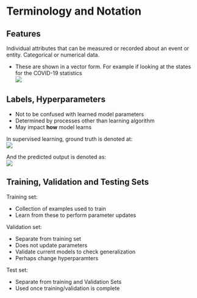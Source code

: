 # Terminology and Notation

## Features
 Individual attributes that can be measured or recorded about an event or entity. Categorical or numerical data.
- These are shown in a vector form. For example if looking at the states for the COVID-19 statistics
<br><img src="https://latex.codecogs.com/gif.latex?x=\begin{bmatrix}confirmed\ cases\\tests\ conducted\\deaths\\recoveries\end{bmatrix}" /> <br>


## Labels, Hyperparameters
- Not to be confused with learned model parameters
- Determined by processes other than learning algorithm
- May impact **how** model learns

In supervised learning, ground truth is denoted at:
<br><img src="https://latex.codecogs.com/gif.latex?y=\begin{bmatrix}y_1\\y_2\\\vdots\\y_k\end{bmatrix}" /> <br>

And the predicted output is denoted as:
<br><img src="https://latex.codecogs.com/gif.latex?y=\begin{bmatrix}\hat{y_1}\\\hat{y_2}\\\vdots\\\hat{y_k}\end{bmatrix}" /> <br>

## Training, Validation and Testing Sets

Training set:
- Collection of examples used to train
- Learn from these to perform parameter updates

Validation set:
- Separate from training set
- Does not update parameters
- Validate current models to check generalization
- Perhaps change hyperparamters

Test set:
- Separate from training and Validation Sets
- Used once training/validation is complete